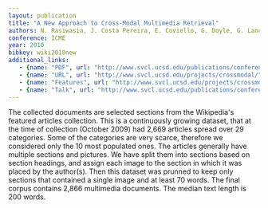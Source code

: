 ```yaml
---
layout: publication
title: "A New Approach to Cross-Modal Multimedia Retrieval"
authors: N. Rasiwasia, J. Costa Pereira, E. Coviello, G. Doyle, G. Lanckriet, R.Levy and N. Vasconcelos
conference: ICME
year: 2010
bibkey: wiki2010new
additional_links:
   - {name: "PDF", url: "http://www.svcl.ucsd.edu/publications/conference/2010/acmmm/xmodal.pdf"}
   - {name: "URL", url: "http://www.svcl.ucsd.edu/projects/crossmodal/"}
   - {name: "Features", url: "http://www.svcl.ucsd.edu/projects/crossmodal/wiki_nodata_top10cats.tar.gz"}
   - {name: "Talk", url: "http://www.svcl.ucsd.edu/publications/conference/2010/acmmm/acmmm2010.ppt"}   
---
```

The collected documents are selected sections from the Wikipedia's featured articles collection. This is a continuously growing dataset, that at the time of collection (October 2009) had 2,669 articles spread over 29 categories. Some of the categories are very scarce, therefore we considered only the 10 most populated ones. The articles generally have multiple sections and pictures. We have split them into sections based on section headings, and assign each image to the section in which it was placed by the author(s). Then this dataset was prunned to keep only sections that contained a single image and at least 70 words. 
The final corpus contains 2,866 multimedia documents. The median text length is 200 words. 
